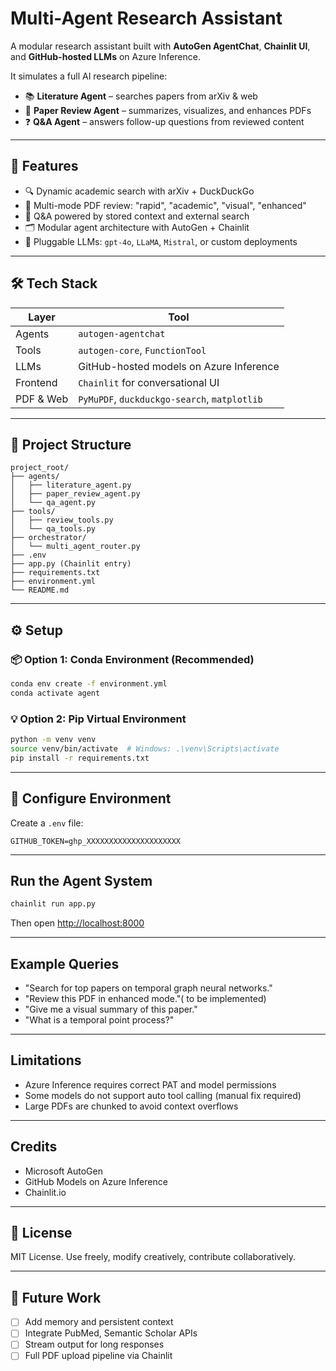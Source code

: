 #  Multi-Agent Research Assistant

A modular research assistant built with **AutoGen AgentChat**, **Chainlit UI**, and **GitHub-hosted LLMs** on Azure Inference.

It simulates a full AI research pipeline:
- 📚 **Literature Agent** – searches papers from arXiv & web
- 🧾 **Paper Review Agent** – summarizes, visualizes, and enhances PDFs
- ❓ **Q&A Agent** – answers follow-up questions from reviewed content

---

## 🚀 Features

- 🔍 Dynamic academic search with arXiv + DuckDuckGo
- 📄 Multi-mode PDF review: "rapid", "academic", "visual", "enhanced"
- 🧠 Q&A powered by stored context and external search
- 🗂 Modular agent architecture with AutoGen + Chainlit
- 🧩 Pluggable LLMs: `gpt-4o`, `LLaMA`, `Mistral`, or custom deployments

---

## 🛠️ Tech Stack

| Layer | Tool |
|-------|------|
| Agents | `autogen-agentchat` |
| Tools  | `autogen-core`, `FunctionTool` |
| LLMs   | GitHub-hosted models on Azure Inference |
| Frontend | `Chainlit` for conversational UI |
| PDF & Web | `PyMuPDF`, `duckduckgo-search`, `matplotlib` |

---

## 📂 Project Structure

```
project_root/
├── agents/
│   ├── literature_agent.py
│   ├── paper_review_agent.py
│   └── qa_agent.py
├── tools/
│   ├── review_tools.py
│   └── qa_tools.py
├── orchestrator/
│   └── multi_agent_router.py
├── .env
├── app.py (Chainlit entry)
├── requirements.txt
├── environment.yml
└── README.md
```

---

## ⚙️ Setup

### 📦 Option 1: Conda Environment (Recommended)

```bash
conda env create -f environment.yml
conda activate agent
```

### 💡 Option 2: Pip Virtual Environment

```bash
python -m venv venv
source venv/bin/activate  # Windows: .\venv\Scripts\activate
pip install -r requirements.txt
```

---

## 🔐 Configure Environment
Create a `.env` file:
```env
GITHUB_TOKEN=ghp_XXXXXXXXXXXXXXXXXXXXX
```

---

##  Run the Agent System

```bash
chainlit run app.py
```
Then open [http://localhost:8000](http://localhost:8000)

---

## Example Queries

- "Search for top papers on temporal graph neural networks."
- "Review this PDF in enhanced mode."( to be implemented)
- "Give me a visual summary of this paper."
- "What is a temporal point process?"

---

## Limitations

- Azure Inference requires correct PAT and model permissions
- Some models do not support auto tool calling (manual fix required)
- Large PDFs are chunked to avoid context overflows

---

## Credits

- Microsoft AutoGen
- GitHub Models on Azure Inference
- Chainlit.io

---

## 📜 License

MIT License. Use freely, modify creatively, contribute collaboratively.

---

## 🤖 Future Work

- [ ] Add memory and persistent context
- [ ] Integrate PubMed, Semantic Scholar APIs
- [ ] Stream output for long responses
- [ ] Full PDF upload pipeline via Chainlit